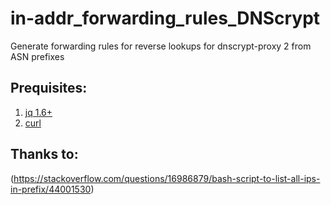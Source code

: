 # in-addr_forwarding_rules_DNScrypt
Generate forwarding rules for reverse lookups for dnscrypt-proxy 2 from ASN prefixes
## Prequisites:
1. [jq 1.6+](https://stedolan.github.io/jq/)
2. [curl](https://curl.se/)

## Thanks to:
(https://stackoverflow.com/questions/16986879/bash-script-to-list-all-ips-in-prefix/44001530)
